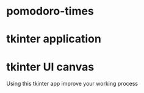 # pomodoro-times
# tkinter application
# tkinter UI canvas
Using this tkinter app improve your working process
